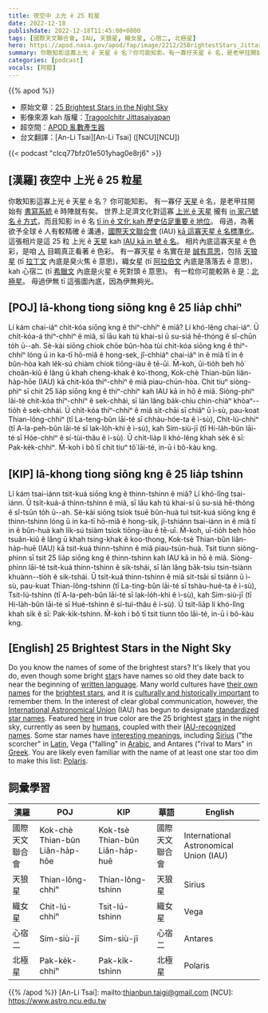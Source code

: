 ```yaml
---
title: 夜空中 上光 ê 25 粒星
date: 2022-12-18
publishdate: 2022-12-18T11:45:00+0800
tags: [國際天文聯合會, IAU, 天狼星, 織女星, 心宿二, 北極星]
hero: https://apod.nasa.gov/apod/fap/image/2212/25BrightestStars_Jittasaiyapan_960.jpg
summary: 你敢知影這寡上光 ê 天星 ê 名？你可能知影。有一寡仔天星 ê 名，是老甲拄開始有書寫系統 ê 時陣就有矣。
categories: [podcast]
vocals: [阿錕]
---
```


{{% apod %}}

- 原始文章：[25 Brightest Stars in the Night Sky](https://apod.nasa.gov/apod/ap221218.html)
- 影像來源 kah 版權：[Tragoolchitr Jittasaiyapan](https://www.instagram.com/t._jittasaiyapan/)
- 超空間：[APOD 亂數產生器](http://apod.nasa.gov/apod/random_apod.html)
- 台文翻譯：[An-Li Tsai][An-Li Tsai] ([NCU][NCU])

{{< podcast "clcq77bfz01e501yhag0e8rj6" >}}

## [漢羅] 夜空中 上光 ê 25 粒星
你敢知影這寡上光 ê 天星 ê 名？
你可能知影。
有一寡仔 [天星][star] ê 名，是老甲拄開始有 [書寫系統][written language] ê 時陣就有矣。
世界上足濟文化對這寡 [上光 ê 天星][brightest stars] 攏有 [in 家己號名 ê 方式][their own names t]，而且知影 in ê 名 [tī in ê 文化 kah 歷史佔足重要 ê 地位][culturally and historically important]。
毋過，為著欲予全球 ê 人有較精確 ê 溝通，[國際天文聯合會][International Astronomical Union] (IAU) [kā 這寡天星 ê 名標準化][standardized star names]。
這張相片是這 25 粒 上光 ê [天星][stars] kah [IAU kā in 號 ê 名][IAU-recognized names]。
相片內底這寡天星 ê 色彩，是咱 [人][humans] 目睭真正看著 ê 色彩。
有一寡天星 ê 名實在是 [誠有意思][interesting meanings]，包括 [天狼星][Sirius] (tī [拉丁文][Latin] 內底是臭火焦 ê 意思)，織女星 (tī [阿拉伯文][Arabic] 內底是落落去 ê 意思)，kah 心宿二 (tī [希臘文][Greek] 內底是火星 ê 死對頭 ê 意思)。
有一粒你可能較熟 ê 是：[北極星][Polaris]。
毋過伊無 tī 這張圖內底，因為伊無夠光。


## [POJ] Iā-khong tiong siōng kng ê 25 lia̍p chhiⁿ
Lí kám chai-iáⁿ chit-kóa siōng kng ê thiⁿ-chhiⁿ ê miâ?
Lí khó-lêng chai-iáⁿ.
Ū chi̍t-kóa-á thiⁿ-chhiⁿ ê miâ, sī lāu kah tú khai-sí ū su-siá hē-thóng ê sî-chūn to̍h ū--ah.
Sè-kài siōng chiok chōe bûn-hòa tùi chit-kóa siōng kng ê thiⁿ-chhiⁿ lóng ū in ka-tī hō-miâ ê hong-sek, jî-chhiáⁿ chai-iáⁿ in ê miâ tī in ê bûn-hòa kah le̍k-sú chiàm chiok tiōng-iàu ê tē-ūi.
M̄-koh, ūi-tio̍h beh hō͘ choân-kiû ê lâng ū khah cheng-khak ê ko͘-thong, Kok-chè Thian-bûn liân-ha̍p-hōe (IAU) kā chit-kóa thiⁿ-chhiⁿ ê miâ piau-chún-hòa.
Chit tiuⁿ siòng-phìⁿ sī chit 25 lia̍p siōng kng ê thiⁿ-chhiⁿ kah IAU kā in hō ê miâ.
Siòng-phìⁿ lāi-té chit-kóa thiⁿ-chhiⁿ ê sek-chhái, sī lán lâng ba̍k-chiu chin-chiàⁿ khòaⁿ--tio̍h ê sek-chhái.
Ū chi̍t-kóa thiⁿ-chhiⁿ ê miâ si̍t-chāi sī chiâⁿ ū ì-sù, pau-koat Thian-lông-chhiⁿ (tī La-teng-bûn lāi-té sī chhàu-hóe-ta ê ì-sù), Chit-lú-chhiⁿ (tī A-la-peh-bûn lāi-té sī lak-lo̍h-khì ê ì-sù), kah Sim-siù-jī (tī Hi-la̍h-bûn lāi-té sī Hóe-chhiⁿ ê sí-tùi-thâu ê ì-sù).
Ū chi̍t-lia̍p lí khó-lêng khah se̍k ê sī: Pak-ke̍k-chhiⁿ.
M̄-koh i bô tī chit tiuⁿ tô͘ lāi-té, in-ū i bô-kàu kng.

## [KIP] Iā-khong tiong siōng kng ê 25 lia̍p tshinn
Lí kám tsai-iánn tsit-kuá siōng kng ê thinn-tshinn ê miâ?
Lí khó-lîng tsai-iánn.
Ū tsi̍t-kuá-á thinn-tshinn ê miâ, sī lāu kah tú khai-sí ū su-siá hē-thóng ê sî-tsūn to̍h ū--ah.
Sè-kài siōng tsiok tsuē bûn-huà tuì tsit-kuá siōng kng ê thinn-tshinn lóng ū in ka-tī hō-miâ ê hong-sik, jî-tshiánn tsai-iánn in ê miâ tī in ê bûn-huà kah li̍k-sú tsiàm tsiok tiōng-iàu ê tē-uī.
M̄-koh, uī-tio̍h beh hōo tsuân-kiû ê lâng ū khah tsing-khak ê koo-thong, Kok-tsè Thian-bûn liân-ha̍p-huē (IAU) kā tsit-kuá thinn-tshinn ê miâ piau-tsún-huà.
Tsit tiunn siòng-phìnn sī tsit 25 lia̍p siōng kng ê thinn-tshinn kah IAU kā in hō ê miâ.
Siòng-phìnn lāi-té tsit-kuá thinn-tshinn ê sik-tshái, sī lán lâng ba̍k-tsiu tsin-tsiànn khuànn--tio̍h ê sik-tshái.
Ū tsi̍t-kuá thinn-tshinn ê miâ si̍t-tsāi sī tsiânn ū ì-sù, pau-kuat Thian-lông-tshinn (tī La-ting-bûn lāi-té sī tshàu-hué-ta ê ì-sù), Tsit-lú-tshinn (tī A-la-peh-bûn lāi-té sī lak-lo̍h-khì ê ì-sù), kah Sim-siù-jī (tī Hi-la̍h-bûn lāi-té sī Hué-tshinn ê sí-tuì-thâu ê ì-sù).
Ū tsi̍t-lia̍p lí khó-lîng khah si̍k ê sī: Pak-ki̍k-tshinn.
M̄-koh i bô tī tsit tiunn tôo lāi-té, in-ū i bô-kàu kng.

## [English] 25 Brightest Stars in the Night Sky
Do you know the names of some of the brightest stars?
It's likely that you do, even though some bright [star][star]s have names so old they date back to near the beginning of [written language][written language].
Many world cultures have [their own names][their own names e] for the [brightest stars][brightest stars], and it is [culturally and historically important][culturally and historically important] to remember them.
In the interest of clear global communication, however, the [International Astronomical Union][International Astronomical Union] (IAU) has begun to designate [standardized star names][standardized star names].
Featured [here][here] in true color are the 25 brightest [stars][stars] in the night sky, currently as seen by [humans][humans], coupled with their [IAU-recognized names][IAU-recognized names].
Some star names have [interesting meanings][interesting meanings], including [Sirius][Sirius] ("the scorcher" in [Latin][Latin], Vega ("falling" in [Arabic][Arabic], and Antares ("rival to Mars" in [Greek][Greek].
You are likely even familiar with the name of at least one star too dim to make this list: [Polaris][Polaris].

## 詞彙學習

|漢羅|POJ|KIP|華語|English|
|-|-|-|-|-|
|國際天文聯合會|Kok-chè Thian-bûn Liân-ha̍p-hōe|Kok-tsè Thian-bûn Liân-ha̍p-huē|國際天文聯合會|International Astronomical Union (IAU)|
|天狼星|Thian-lông-chhiⁿ|Thian-lông-tshinn|天狼星|Sirius|
|織女星|Chit-lú-chhiⁿ|Tsit-lú-tshinn|織女星|Vega|
|心宿二|Sim-siù-jī|Sim-siù-jī|心宿二|Antares|
|北極星|Pak-ke̍k-chhiⁿ|Pak-ki̍k-tshinn|北極星|Polaris|

{{% /apod %}}
[An-Li Tsai]: mailto:thianbun.taigi@gmail.com
[NCU]: https://www.astro.ncu.edu.tw

[copyright]: https://apod.nasa.gov/apod/fap/lib/about_apod.html#srapply
[License]: https://creativecommons.org/licenses/by/2.0/

[star]:https://en.wikipedia.org/wiki/Star
[written language]:https://en.wikipedia.org/wiki/List_of_languages_by_first_written_accounts
[their own names e]:https://apod.nasa.gov/apod/ap210112.html
[their own names t]:https://apod.tw/daily/20210112/
[brightest stars]:https://en.wikipedia.org/wiki/List_of_brightest_stars#Main_table
[culturally and historically important]:https://whc.unesco.org/en/about/
[International Astronomical Union]:https://www.iau.org/administration/about/
[standardized star names]:https://en.wikipedia.org/wiki/IAU_Working_Group_on_Star_Names
[here]:https://www.instagram.com/p/BzIRSbpFO4x/
[stars]:https://science.nasa.gov/astrophysics/focus-areas/how-do-stars-form-and-evolve
[humans]:https://apod.nasa.gov/apod/ap190818.html
[IAU-recognized names]:https://en.wikipedia.org/wiki/List_of_proper_names_of_stars
[interesting meanings]:https://www.petsworld.in/blog/wp-content/uploads/2017/01/Pic-2.jpeg
[Sirius]:https://apod.nasa.gov/apod/ap000611.html
[Latin]:https://en.wikipedia.org/wiki/Latin
[Arabic]:https://en.wikipedia.org/wiki/List_of_Arabic_star_names
[Greek]:https://en.wikipedia.org/wiki/Proto-Greek_language
[Polaris]:https://en.wikipedia.org/wiki/Polaris

